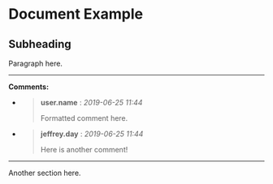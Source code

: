 <!-- @DOC {1DA} -->
<!-- $title {preprocessor info} -->
# Document Example

<!-- @SECTION {1SA} -->
## Subheading

Paragraph here.

<!-- @COMMENT HEADER -->
---
**Comments:**

<!-- @COMMENT {1CA} -->
* > **user.name** : *2019-06-25 11:44*
  >
  > Formatted comment here.

<!-- @COMMENT {1CA} -->
* > **jeffrey.day** : *2019-06-25 11:44*
  >
  > Here is another comment!

---

<!-- @SECTION {1SB} -->
Another section here.
